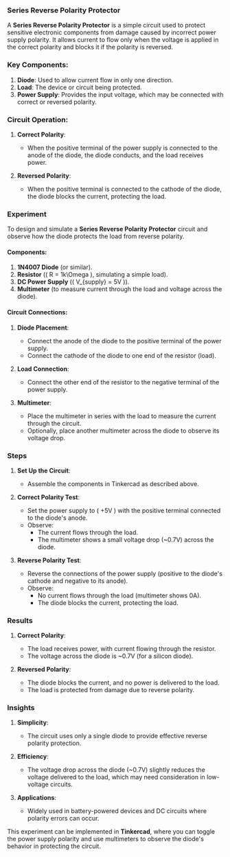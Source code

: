 ### **Series Reverse Polarity Protector**

A **Series Reverse Polarity Protector** is a simple circuit used to protect sensitive electronic components from damage caused by incorrect power supply polarity. It allows current to flow only when the voltage is applied in the correct polarity and blocks it if the polarity is reversed.

### **Key Components**:
1. **Diode**: Used to allow current flow in only one direction.
2. **Load**: The device or circuit being protected.
3. **Power Supply**: Provides the input voltage, which may be connected with correct or reversed polarity.

### **Circuit Operation**:
1. **Correct Polarity**:
   - When the positive terminal of the power supply is connected to the anode of the diode, the diode conducts, and the load receives power.

2. **Reversed Polarity**:
   - When the positive terminal is connected to the cathode of the diode, the diode blocks the current, protecting the load.

### Experiment

To design and simulate a **Series Reverse Polarity Protector** circuit and observe how the diode protects the load from reverse polarity.

#### **Components**:
1. **1N4007 Diode** (or similar).
2. **Resistor** (\( R = 1k\Omega \), simulating a simple load).
3. **DC Power Supply** (\( V_{supply} = 5V \)).
4. **Multimeter** (to measure current through the load and voltage across the diode).

#### **Circuit Connections**:
1. **Diode Placement**:
   - Connect the anode of the diode to the positive terminal of the power supply.
   - Connect the cathode of the diode to one end of the resistor (load).

2. **Load Connection**:
   - Connect the other end of the resistor to the negative terminal of the power supply.

3. **Multimeter**:
   - Place the multimeter in series with the load to measure the current through the circuit.
   - Optionally, place another multimeter across the diode to observe its voltage drop.

### Steps

1. **Set Up the Circuit**:
   - Assemble the components in Tinkercad as described above.

2. **Correct Polarity Test**:
   - Set the power supply to \( +5V \) with the positive terminal connected to the diode's anode.
   - Observe:
     - The current flows through the load.
     - The multimeter shows a small voltage drop (~0.7V) across the diode.

3. **Reverse Polarity Test**:
   - Reverse the connections of the power supply (positive to the diode's cathode and negative to its anode).
   - Observe:
     - No current flows through the load (multimeter shows 0A).
     - The diode blocks the current, protecting the load.

### Results

1. **Correct Polarity**:
   - The load receives power, with current flowing through the resistor.
   - The voltage across the diode is ~0.7V (for a silicon diode).

2. **Reversed Polarity**:
   - The diode blocks the current, and no power is delivered to the load.
   - The load is protected from damage due to reverse polarity.

### Insights

1. **Simplicity**:
   - The circuit uses only a single diode to provide effective reverse polarity protection.

2. **Efficiency**:
   - The voltage drop across the diode (~0.7V) slightly reduces the voltage delivered to the load, which may need consideration in low-voltage circuits.

3. **Applications**:
   - Widely used in battery-powered devices and DC circuits where polarity errors can occur.

This experiment can be implemented in **Tinkercad**, where you can toggle the power supply polarity and use multimeters to observe the diode's behavior in protecting the circuit.
